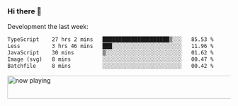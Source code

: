 ### Hi there 👋

Development the last week:
<!--START_SECTION:waka-->

```txt
TypeScript    27 hrs 2 mins   █████████████████████▒░░░   85.53 %
Less          3 hrs 46 mins   ███░░░░░░░░░░░░░░░░░░░░░░   11.96 %
JavaScript    30 mins         ▒░░░░░░░░░░░░░░░░░░░░░░░░   01.62 %
Image (svg)   8 mins          ░░░░░░░░░░░░░░░░░░░░░░░░░   00.47 %
Batchfile     8 mins          ░░░░░░░░░░░░░░░░░░░░░░░░░   00.42 %
```

<!--END_SECTION:waka-->

<!--
**JASONPANGGO/jasonpanggo** is a ✨ _special_ ✨ repository because its `README.md` (this file) appears on your GitHub profile.

Here are some ideas to get you started:

- 🔭 I’m currently working on ...
- 🌱 I’m currently learning ...
- 👯 I’m looking to collaborate on ...
- 🤔 I’m looking for help with ...
- 💬 Ask me about ...
- 📫 How to reach me: ...
- 😄 Pronouns: ...
- ⚡ Fun fact: ...
-->

<a href="https://volt.fm/user/q8yd9e79csfr57rt" target="_blank"><img src="https://spotify-badge-egoist.vercel.app/api/now-playing" width="540" height="52" alt="now playing"></a>
